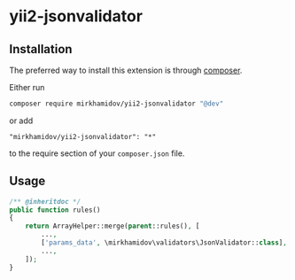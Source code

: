 yii2-jsonvalidator
=

Installation
------------

The preferred way to install this extension is through [composer](http://getcomposer.org/download/).

Either run

```bash
composer require mirkhamidov/yii2-jsonvalidator "@dev"
```

or add

```
"mirkhamidov/yii2-jsonvalidator": "*"
```

to the require section of your `composer.json` file.


Usage
-----

```php
/** @inheritdoc */
public function rules()
{
    return ArrayHelper::merge(parent::rules(), [
        ...,
        ['params_data', \mirkhamidov\validators\JsonValidator::class],
        ...,
    ]);
}
```